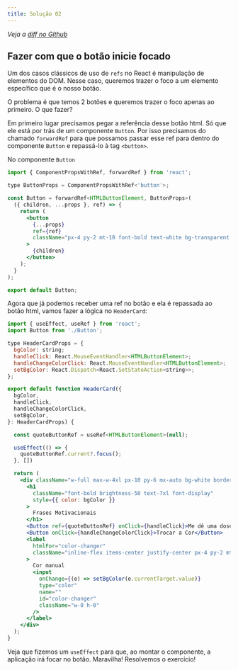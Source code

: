 ```yaml
---
title: Solução 02
---
```


*Veja a [diff no Github](https://github.com/robertotcestari/codante-ts-no-react-exercicio/compare/resolucao-eventos-e-event-handlers-exercico-2...resolucao-componentes-flexiveis)*

## Fazer com que o botão inicie focado

Um dos casos clássicos de uso de `refs` no React é manipulação de elementos do DOM. Nesse caso, queremos trazer o foco a um elemento específico que é o nosso botão.

O problema é que temos 2 botões e queremos trazer o foco apenas ao primeiro. O que fazer?

Em primeiro lugar precisamos pegar a referência desse botão html. Só que ele está por trás de um componente `Button`. Por isso precisamos do chamado `forwardRef` para que possamos passar esse ref para dentro do componente `Button` e repassá-lo à tag `<button>`.

No componente `Button`

```jsx title="src/components/Button.tsx"
import { ComponentPropsWithRef, forwardRef } from 'react';

type ButtonProps = ComponentPropsWithRef<'button'>;

const Button = forwardRef<HTMLButtonElement, ButtonProps>(
  ({ children, ...props }, ref) => {
    return (
      <button
        {...props}
        ref={ref}
        className="px-4 py-2 mt-10 font-bold text-white bg-transparent bg-gray-800 border-2 border-white rounded bg-opacity-10 focus:outline-none focus:ring-2 focus:ring-white focus:ring-opacity-50"
      >
        {children}
      </button>
    );
  }
);

export default Button;
```

Agora que já podemos receber uma ref no botão e ela é repassada ao botão html, vamos fazer a lógica no `HeaderCard`:

```jsx title="src/components/HeaderCard.tsx" ins={1, 18,20-22,32}
import { useEffect, useRef } from 'react';
import Button from './Button';

type HeaderCardProps = {
  bgColor: string;
  handleClick: React.MouseEventHandler<HTMLButtonElement>;
  handleChangeColorClick: React.MouseEventHandler<HTMLButtonElement>;
  setBgColor: React.Dispatch<React.SetStateAction<string>>;
};

export default function HeaderCard({
  bgColor,
  handleClick,
  handleChangeColorClick,
  setBgColor,
}: HeaderCardProps) {

  const quoteButtonRef = useRef<HTMLButtonElement>(null);

  useEffect(() => {
    quoteButtonRef.current?.focus();
  }, [])

  return (
    <div className="w-full max-w-4xl px-10 py-6 mx-auto bg-white border-2 border-white rounded-lg bg-opacity-15 ">
      <h1
        className="font-bold brightness-50 text-7xl font-display"
        style={{ color: bgColor }}
      >
        Frases Motivacionais
      </h1>
      <Button ref={quoteButtonRef} onClick={handleClick}>Me dê uma dose de ânimo</Button>
      <Button onClick={handleChangeColorClick}>Trocar a Cor</Button>
      <label
        htmlFor="color-changer"
        className="inline-flex items-center justify-center px-4 py-2 mt-10 ml-3 font-bold text-white bg-transparent bg-gray-800 border-2 border-white rounded cursor-pointer bg-opacity-10 focus:outline-none focus:ring-2 focus:ring-white focus:ring-opacity-50"
      >
        Cor manual
        <input
          onChange={(e) => setBgColor(e.currentTarget.value)}
          type="color"
          name=""
          id="color-changer"
          className="w-0 h-0"
        />
      </label>
    </div>
  );
}
```

Veja que fizemos um `useEffect` para que, ao montar o componente, a aplicação irá focar no botão.
Maravilha! Resolvemos o exercício!
